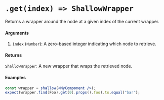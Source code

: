 # `.get(index) => ShallowWrapper`

Returns a wrapper around the node at a given index of the current wrapper.


#### Arguments

1. `index` (`Number`): A zero-based integer indicating which node to retrieve.



#### Returns

`ShallowWrapper`: A new wrapper that wraps the retrieved node.



#### Examples

```jsx
const wrapper = shallow(<MyComponent />);
expect(wrapper.find(Foo).get(0).props().foo).to.equal("bar");
```
